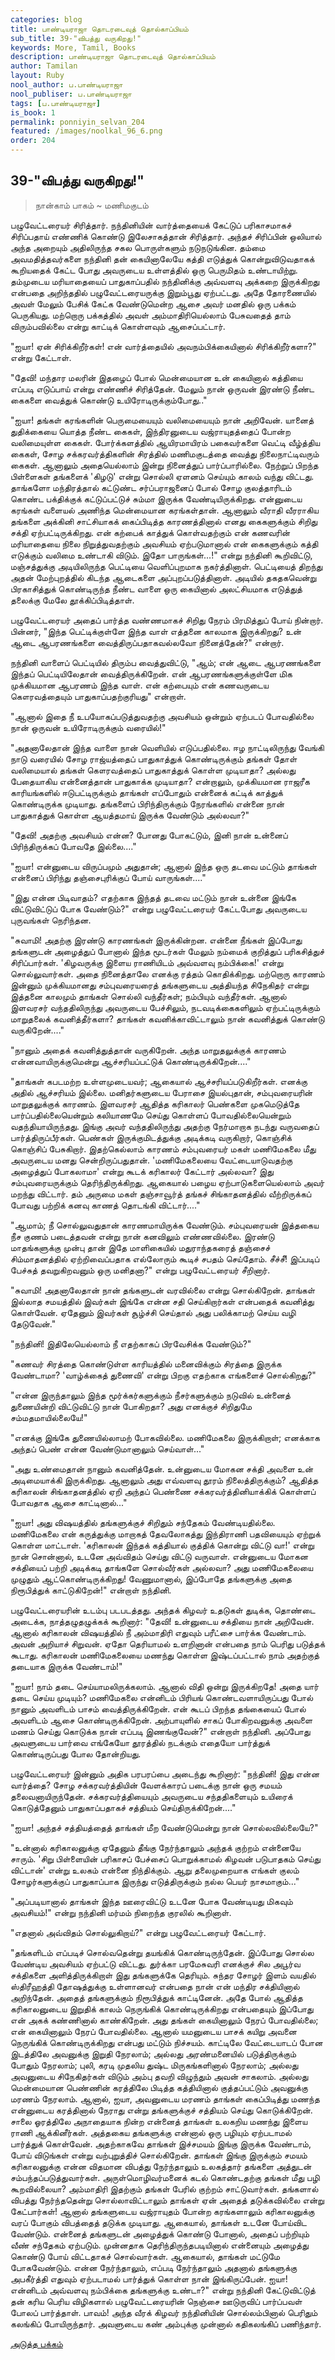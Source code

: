```yaml
---
categories: blog
title: பாண்டியராஜா தொடரடைவுத் தொல்காப்பியம்
sub_title: 39-"விபத்து வருகிறது!"
keywords: More, Tamil, Books
description: பாண்டியராஜா தொடரடைவுத் தொல்காப்பியம்
author: Tamilan
layout: Ruby
nool_author: ப.பாண்டியராஜா
nool_publiser: ப.பாண்டியராஜா
tags: [ப.பாண்டியராஜா]
is_book: 1
permalink: ponniyin_selvan_204
featured: /images/noolkal_96_6.png
order: 204
---
```



## 39-"விபத்து வருகிறது!"

> நான்காம் பாகம் ~ மணிமகுடம்

பழுவேட்டரையர் சிரித்தார். நந்தினியின் வார்த்தையைக் கேட்டுப் பரிகாசமாகச் சிரிப்பதாய் எண்ணிக் கொண்டு இலேசாகத்தான் சிரித்தார். அந்தச் சிரிப்பின் ஒலியால் அந்த அறையும் அதிலிருந்த சகல பொருள்களும் நடுநடுங்கின. தம்மை அவமதித்தவர்களை நந்தினி தன் கையினாலேயே கத்தி எடுத்துக் கொன்றுவிடுவதாகக் கூறியதைக் கேட்ட போது அவருடைய உள்ளத்தில் ஒரு பெருமிதம் உண்டாயிற்று. தம்முடைய மரியாதையைப் பாதுகாப்பதில் நந்தினிக்கு அவ்வளவு அக்கறை இருக்கிறது என்பதை அறிந்ததில் பழுவேட்டரையருக்கு இறும்பூது ஏற்பட்டது. அதே தோரணையில் அவள் மேலும் பேசிக் கேட்க வேண்டுமென்ற ஆசை அவர் மனதில் ஒரு பக்கம் பெருகியது. மற்றொரு பக்கத்தில் அவள் அம்மாதிரியெல்லாம் பேசுவதைத் தாம் விரும்பவில்லை என்று காட்டிக் கொள்ளவும் ஆசைப்பட்டார்.

"ஐயா! ஏன் சிரிக்கிறீர்கள்! என் வார்த்தையில் அவநம்பிக்கையினால் சிரிக்கிறீர்களா?" என்று கேட்டாள்.

"தேவி! மந்தார மலரின் இதழைப் போல் மென்மையான உன் கையினால் கத்தியை எப்படி எடுப்பாய் என்று எண்ணிச் சிரித்தேன். மேலும் நான் ஒருவன் இரண்டு நீண்ட கைகளை வைத்துக் கொண்டு உயிரோடிருக்கும்போது.."

"ஐயா! தங்கள் கரங்களின் பெருமையையும் வலிமையையும் நான் அறிவேன். யானைத் துதிக்கையை யொத்த நீண்ட கைகள், இந்திரனுடைய வஜ்ராயுதத்தைப் போன்ற வலிமையுள்ள கைகள். போர்க்களத்தில் ஆயிரமாயிரம் பகைவர்களை வெட்டி வீழ்த்திய கைகள், சோழ சக்கரவர்த்திகளின் சிரத்தில் மணிமகுடத்தை வைத்து நிலைநாட்டிவரும் கைகள். ஆனாலும் அதையெல்லாம் இன்று நினைத்துப் பார்ப்பாரில்லை. நேற்றுப் பிறந்த பிள்ளைகள் தங்களைக் 'கிழடு' என்று சொல்லி ஏளனம் செய்யும் காலம் வந்து விட்டது. தாங்களோ மந்திரத்தால் கட்டுண்ட சர்ப்பராஜனைப் போல் சோழ குலத்தாரிடம் கொண்ட பக்திக்குக் கட்டுப்பட்டுச் சும்மா இருக்க வேண்டியிருக்கிறது. என்னுடைய கரங்கள் வளையல் அணிந்த மென்மையான கரங்கள்தான். ஆனாலும் வீராதி வீரராகிய தங்களை அக்கினி சாட்சியாகக் கைப்பிடித்த காரணத்தினால் எனது கைகளுக்கும் சிறிது சக்தி ஏற்பட்டிருக்கிறது. என் கற்பைக் காத்துக் கொள்வதற்கும் என் கணவரின் மரியாதையை நிலை நிறுத்துவதற்கும் அவசியம் ஏற்படுமானால் என் கைகளுக்கும் கத்தி எடுக்கும் வலிமை உண்டாகி விடும். இதோ பாருங்கள்...!" என்று நந்தினி கூறிவிட்டு, மஞ்சத்துக்கு அடியிலிருந்த பெட்டியை வெளிப்புறமாக நகர்த்தினாள். பெட்டியைத் திறந்து அதன் மேற்புறத்தில் கிடந்த ஆடைகளை அப்புறப்படுத்தினாள். அடியில் தகதகவென்று பிரகாசித்துக் கொண்டிருந்த நீண்ட வாளை ஒரு கையினால் அலட்சியமாக எடுத்துத் தலைக்கு மேலே தூக்கிப்பிடித்தாள்.

பழுவேட்டரையர் அதைப் பார்த்த வண்ணமாகச் சிறிது நேரம் பிரமித்துப் போய் நின்றார். பின்னர், "இந்த பெட்டிக்குள்ளே இந்த வாள் எத்தனை காலமாக இருக்கிறது? உன் ஆடை ஆபரணங்களை வைத்திருப்பதாகவல்லவோ நினைத்தேன்?" என்றார்.

நந்தினி வாளைப் பெட்டியில் திரும்ப வைத்துவிட்டு, "ஆம்; என் ஆடை ஆபரணங்களை இந்தப் பெட்டியிலேதான் வைத்திருக்கிறேன். என் ஆபரணங்களுக்குள்ளே மிக முக்கியமான ஆபரணம் இந்த வாள். என் கற்பையும் என் கணவருடைய கௌரவத்தையும் பாதுகாப்பதற்குரியது" என்றாள்.

"ஆனால் இதை நீ உபயோகப்படுத்துவதற்கு அவசியம் ஒன்றும் ஏற்படப் போவதில்லை நான் ஒருவன் உயிரோடிருக்கும் வரையில்!"

"அதனாலேதான் இந்த வாளை நான் வெளியில் எடுப்பதில்லை. ஈழ நாட்டிலிருந்து வேங்கி நாடு வரையில் சோழ ராஜ்யத்தைப் பாதுகாத்துக் கொண்டிருக்கும் தங்கள் தோள் வலிமையால் தங்கள் கௌரவத்தைப் பாதுகாத்துக் கொள்ள முடியாதா? அல்லது பேதையாகிய என்னைத்தான் பாதுகாக்க முடியாதா? என்றாலும், முக்கியமான ராஜரீக காரியங்களில் ஈடுபட்டிருக்கும் தாங்கள் எப்போதும் என்னைக் கட்டிக் காத்துக் கொண்டிருக்க முடியாது. தங்களைப் பிரிந்திருக்கும் நேரங்களில் என்னை நான் பாதுகாத்துக் கொள்ள ஆயத்தமாய் இருக்க வேண்டும் அல்லவா?"

"தேவி! அதற்கு அவசியம் என்ன? போனது போகட்டும், இனி நான் உன்னைப் பிரிந்திருக்கப் போவதே இல்லை...."

"ஐயா! என்னுடைய விருப்பமும் அதுதான்; ஆனால் இந்த ஒரு தடவை மட்டும் தாங்கள் என்னைப் பிரிந்து தஞ்சைபுரிக்குப் போய் வாருங்கள்...."

"இது என்ன பிடிவாதம்? எதற்காக இந்தத் தடவை மட்டும் நான் உன்னை இங்கே விட்டுவிட்டுப் போக வேண்டும்?" என்று பழுவேட்டரையர் கேட்டபோது அவருடைய புருவங்கள் நெரிந்தன.

"சுவாமி! அதற்கு இரண்டு காரணங்கள் இருக்கின்றன. என்னை நீங்கள் இப்போது தங்களுடன் அழைத்துப் போனால் இந்த மூடர்கள் மேலும் நம்மைக் குறித்துப் பரிகசித்துச் சிரிப்பார்கள். 'கிழவருக்கு இளைய ராணியிடம் அவ்வளவு நம்பிக்கை!' என்று சொல்லுவார்கள். அதை நினைத்தாலே எனக்கு ரத்தம் கொதிக்கிறது. மற்றொரு காரணம் இன்னும் முக்கியமானது சம்புவரையரைத் தங்களுடைய அத்தியந்த சிநேகிதர் என்று இத்தனை காலமும் தாங்கள் சொல்லி வந்தீர்கள்; நம்பியும் வந்தீர்கள். ஆனால் இளவரசர் வந்ததிலிருந்து அவருடைய பேச்சிலும், நடவடிக்கைகளிலும் ஏற்பட்டிருக்கும் மாறுதலைக் கவனித்தீர்களா? தாங்கள் கவனிக்காவிட்டாலும் நான் கவனித்துக் கொண்டு வருகிறேன்...."

"நானும் அதைக் கவனித்துத்தான் வருகிறேன். அந்த மாறுதலுக்குக் காரணம் என்னவாயிருக்குமென்று ஆச்சரியப்பட்டுக் கொண்டிருக்கிறேன்...."

"தாங்கள் கபடமற்ற உள்ளமுடையவர்; ஆகையால் ஆச்சரியப்படுகிறீர்கள். எனக்கு அதில் ஆச்சரியம் இல்லை. மனிதர்களுடைய பேராசை இயல்புதான், சம்புவரையரின் மாறுதலுக்குக் காரணம். இளவரசர் ஆதித்த கரிகாலர் பெண்களை முகமெடுத்தே பார்ப்பதில்லையென்றும் கலியாணமே செய்து கொள்ளப் போவதில்லையென்றும் வதந்தியாயிருந்தது. இங்கு அவர் வந்ததிலிருந்து அதற்கு நேர்மாறாக நடந்து வருவதைப் பார்த்திருப்பீர்கள். பெண்கள் இருக்குமிடத்துக்கு அடிக்கடி வருகிறார், கொஞ்சிக் கொஞ்சிப் பேசுகிறார். இதற்கெல்லாம் காரணம் சம்புவரையர் மகள் மணிமேகலை மீது அவருடைய மனது சென்றிருப்பதுதான். 'மணிமேகலையை வேட்டையாடுவதற்கு அழைத்துப் போகலாமா' என்று கூடக் கரிகாலர் கேட்டார் அல்லவா? இது சம்புவரையருக்கும் தெரிந்திருக்கிறது. ஆகையால் பழைய ஏற்பாடுகளையெல்லாம் அவர் மறந்து விட்டார். தம் அருமை மகள் தஞ்சாவூர்த் தங்கச் சிங்காதனத்தில் வீற்றிருக்கப் போவது பற்றிக் கனவு காணத் தொடங்கி விட்டார்...."

"ஆமாம்; நீ சொல்லுவதுதான் காரணமாயிருக்க வேண்டும். சம்புவரையன் இத்தகைய நீச குணம் படைத்தவன் என்று நான் கனவிலும் எண்ணவில்லை. இரண்டு மாதங்களுக்கு முன்பு தான் இதே மாளிகையில் மதுராந்தகரைத் தஞ்சைச் சிம்மாதனத்தில் ஏற்றிவைப்பதாக எல்லோரும் கூடிச் சபதம் செய்தோம். சீச்சீ! இப்படிப் பேச்சுத் தவறுகிறவனும் ஒரு மனிதனா?" என்று பழுவேட்டரையர் சீறினார்.

"சுவாமி! அதனாலேதான் நான் தங்களுடன் வரவில்லை என்று சொல்கிறேன். தாங்கள் இல்லாத சமயத்தில் இவர்கள் இங்கே என்ன சதி செய்கிறார்கள் என்பதைக் கவனித்து கொள்வேன். ஏதேனும் இவர்கள் சூழ்ச்சி செய்தால் அது பலிக்காமற் செய்ய வழி தேடுவேன்."

"நந்தினி! இதிலேயெல்லாம் நீ எதற்காகப் பிரவேசிக்க வேண்டும்?"

"கணவர் சிரத்தை கொண்டுள்ள காரியத்தில் மனைவிக்கும் சிரத்தை இருக்க வேண்டாமா? 'வாழ்க்கைத் துணைவி' என்று பிறகு எதற்காக எங்களைச் சொல்கிறது?"

"என்ன இருந்தாலும் இந்த மூர்க்கர்களுக்கும் நீசர்களுக்கும் நடுவில் உன்னைத் துணையின்றி விட்டுவிட்டு நான் போகிறதா? அது எனக்குச் சிறிதுமே சம்மதமாயில்லையே!"

"எனக்கு இங்கே துணையில்லாமற் போகவில்லை. மணிமேகலை இருக்கிறாள்; எனக்காக அந்தப் பெண் என்ன வேண்டுமானாலும் செய்வாள்..."

"அது உண்மைதான் நானும் கவனித்தேன். உன்னுடைய மோகன சக்தி அவளை உன் அடிமையாக்கி இருக்கிறது. ஆனாலும் அது எவ்வளவு தூரம் நிலைத்திருக்கும்? ஆதித்த கரிகாலன் சிங்காதனத்தில் ஏறி அந்தப் பெண்ணை சக்கரவர்த்தினியாக்கிக் கொள்ளப் போவதாக ஆசை காட்டினால்..."

"ஐயா! அது விஷயத்தில் தங்களுக்குச் சிறிதும் சந்தேகம் வேண்டியதில்லை. மணிமேகலை என் கருத்துக்கு மாறாகத் தேவலோகத்து இந்திராணி பதவியையும் ஏற்றுக் கொள்ள மாட்டாள். 'கரிகாலன் இந்தக் கத்தியால் குத்திக் கொன்று விட்டு வா!' என்று நான் சொன்னால், உடனே அவ்விதம் செய்து விட்டு வருவாள். என்னுடைய மோகன சக்தியைப் பற்றி அடிக்கடி தாங்களே சொல்வீர்கள் அல்லவா? அது மணிமேகலையை முழுதும் ஆட்கொண்டிருக்கிறது! வேணுமானால், இப்போதே தங்களுக்கு அதை நிரூபித்துக் காட்டுகிறேன்!" என்றாள் நந்தினி.

பழுவேட்டரையரின் உடம்பு படபடத்தது. அந்தக் கிழவர் உதடுகள் துடிக்க, தொண்டை அடைக்க, நாத்தழுதழுக்கக் கூறினார்: "தேவி! உன்னுடைய சக்தியை நான் அறிவேன். ஆனால் கரிகாலன் விஷயத்தில் நீ அம்மாதிரி எதுவும் பரீட்சை பார்க்க வேண்டாம். அவன் அறியாச் சிறுவன். ஏதோ தெரியாமல் உளறினான் என்பதை நாம் பெரிது படுத்தக் கூடாது. கரிகாலன் மணிமேகலையை மணந்து கொள்ள இஷ்டப்பட்டால் நாம் அதற்குத் தடையாக இருக்க வேண்டாம்!"

"ஐயா! நாம் தடை செய்யாமலிருக்கலாம். ஆனால் விதி ஒன்று இருக்கிறதே! அதை யார் தடை செய்ய முடியும்? மணிமேகலை என்னிடம் பிரியங் கொண்டவளாயிருப்பது போல் நானும் அவளிடம் பாசம் வைத்திருக்கிறேன். என் கூடப் பிறந்த தங்கையைப் போல் அவளிடம் ஆசை கொண்டிருக்கிறேன். அற்பாயுளில் சாகப் போகிறவனுக்கு அவளை மணம் செய்து கொடுக்க நான் எப்படி இணங்குவேன்?" என்றாள் நந்தினி. அப்போது அவளுடைய பார்வை எங்கேயோ தூரத்தில் நடக்கும் எதையோ பார்த்துக் கொண்டிருப்பது போல தோன்றியது.

பழுவேட்டரையர் இன்னும் அதிக பரபரப்பை அடைந்து கூறினார்: "நந்தினி! இது என்ன வார்த்தை? சோழ சக்கரவர்த்தியின் வேளக்காரப் படைக்கு நான் ஒரு சமயம் தலைவனாயிருந்தேன். சக்கரவர்த்தியையும் அவருடைய சந்ததிகளையும் உயிரைக் கொடுத்தேனும் பாதுகாப்பதாகச் சத்தியம் செய்திருக்கிறேன்...."

"ஐயா! அந்தச் சத்தியத்தைத் தாங்கள் மீற வேண்டுமென்று நான் சொல்லவில்லையே?"

"உன்னால் கரிகாலனுக்கு ஏதேனும் தீங்கு நேர்ந்தாலும் அந்தக் குற்றம் என்னையே சாரும். 'சிறு பிள்ளையின் பரிகாசப் பேச்சைப் பொறுக்காமல் கிழவன் படுபாதகம் செய்து விட்டான்' என்று உலகம் என்னை நிந்திக்கும். ஆறு தலைமுறையாக எங்கள் குலம் சோழர்களுக்குப் பாதுகாப்பாக இருந்து எடுத்திருக்கும் நல்ல பெயர் நாசமாகும்..."

"அப்படியானால் தாங்கள் இந்த ஊரைவிட்டு உடனே போக வேண்டியது மிகவும் அவசியம்!" என்று நந்தினி மர்மம் நிறைந்த குரலில் கூறினாள்.

"எதனால் அவ்விதம் சொல்லுகிறாய்?" என்று பழுவேட்டரையர் கேட்டார்.

"தங்களிடம் எப்படிச் சொல்வதென்று தயங்கிக் கொண்டிருந்தேன். இப்போது சொல்ல வேண்டிய அவசியம் ஏற்பட்டு விட்டது. துர்க்கா பரமேசுவரி எனக்குச் சில அபூர்வ சக்திகளை அளித்திருக்கிறாள் இது தங்களுக்கே தெரியும். சுந்தர சோழர் இளம் வயதில் ஸ்திரீஹத்தி தோஷத்துக்கு உள்ளானவர் என்பதை நான் என் மந்திர சக்தியினால் அறிந்தேன். அதைத் தங்களுக்கும் நிரூபித்துக் காட்டினேன். அதே போல் ஆதித்த கரிகாலனுடைய இறுதிக் காலம் நெருங்கிக் கொண்டிருக்கிறது என்பதையும் இப்போது என் அகக் கண்ணினால் காண்கிறேன். அது தங்கள் கையினாலும் நேரப் போவதில்லை; என் கையினாலும் நேரப் போவதில்லை. ஆனால் யமனுடைய பாசக் கயிறு அவனை நெருங்கிக் கொண்டிருக்கிறது என்பது மட்டும் நிச்சயம். காட்டிலே வேட்டையாடப் போன இடத்திலே அவனுக்கு இறுதி நேரலாம்; அல்லது அரண்மனையில் படுத்திருக்கும் போதும் நேரலாம்; புலி, கரடி முதலிய துஷ்ட மிருகங்களினால் நேரலாம்; அல்லது அவனுடைய சிநேகிதர்கள் விடும் அம்பு தவறி விழுந்தும் அவன் சாகலாம். அல்லது மென்மையான பெண்ணின் கரத்திலே பிடித்த கத்தியினால் குத்தப்பட்டும் அவனுக்கு மரணம் நேரலாம். ஆனால், ஐயா, அவனுடைய மரணம் தாங்கள் கைப்பிடித்து மணந்த என்னுடைய கரத்தினால் நேராது என்று தங்களுக்குச் சத்தியம் செய்து கொடுக்கிறேன். சாலை ஓரத்திலே அநாதையாக நின்ற என்னைத் தாங்கள் உலகறிய மணந்து இளைய ராணி ஆக்கினீர்கள். அத்தகைய தங்களுக்கு என்னால் ஒரு பழியும் ஏற்படாமல் பார்த்துக் கொள்வேன். அதற்காகவே தாங்கள் இச்சமயம் இங்கு இருக்க வேண்டாம், போய் விடுங்கள் என்று வற்புறுத்திச் சொல்கிறேன். தாங்கள் இங்கு இருக்கும் சமயம் கரிகாலனுக்கு என்ன விதமான விபத்து நேர்ந்தாலும் உலகத்தார் தங்களை அத்துடன் சம்பந்தப்படுத்துவார்கள். அருள்மொழிவர்மனைக் கடல் கொண்டதற்கு தங்கள் மீது பழி கூறவில்லையா? அம்மாதிரி இதற்கும் தங்கள் பேரில் குற்றம் சாட்டுவார்கள். தங்களால் விபத்து நேர்ந்ததென்று சொல்லாவிட்டாலும் தாங்கள் ஏன் அதைத் தடுக்கவில்லை என்று கேட்பார்கள்! ஆனால் தங்களுடைய வஜ்ராயுதம் போன்ற கரங்களாலும் கரிகாலனுக்கு வரப் போகும் விபத்தைத் தடுக்க முடியாது. ஆகையால், தாங்கள் உடனே போய்விட வேண்டும். என்னைத் தங்களுடன் அழைத்துக் கொண்டு போனால், அதைப் பற்றியும் வீண் சந்தேகம் ஏற்படும். முன்னதாக தெரிந்திருந்தபடியினால் என்னையும் அழைத்து கொண்டு போய் விட்டதாகச் சொல்வார்கள். ஆகையால், தாங்கள் மட்டுமே
போகவேண்டும். என்ன நேர்ந்தாலும், எப்படி நேர்ந்தாலும் அதனால் தங்களுக்கு அபகீர்த்தி எதுவும் ஏற்படாமல் பார்த்துக் கொள்ள நான் இங்கிருப்பேன். ஐயா! என்னிடம் அவ்வளவு நம்பிக்கை தங்களுக்கு உண்டா?" என்று நந்தினி கேட்டுவிட்டுத் தன் கரிய பெரிய விழிகளால் பழுவேட்டரையரின் நெஞ்சை ஊடுருவிப் பார்ப்பவள் போலப் பார்த்தாள். பாவம்! அந்த வீரக் கிழவர் நந்தினியின் சொல்லம்பினால் பெரிதும் கலங்கிப் போயிருந்தார். அவளுடைய கண் அம்புக்கு முன்னால் கதிகலங்கிப் பணிந்தார்.

[அடுத்த பக்கம்](ponniyin_selvan_205)